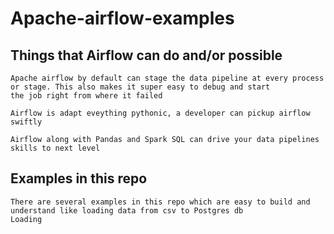 # Apache-airflow-examples

## Things that Airflow can do and/or possible
	
	Apache airflow by default can stage the data pipeline at every process or stage. This also makes it super easy to debug and start 
	the job right from where it failed
	
	Airflow is adapt eveything pythonic, a developer can pickup airflow swiftly
	
	Airflow along with Pandas and Spark SQL can drive your data pipelines skills to next level
	

## Examples in this repo

	There are several examples in this repo which are easy to build and understand like loading data from csv to Postgres db
	Loading 
